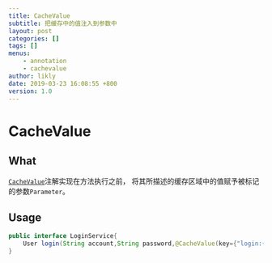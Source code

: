 ```yaml
---
title: CacheValue
subtitle: 把缓存中的值注入到参数中
layout: post
categories: []
tags: []
menus:
    - annotation
    - cachevalue
author: likly
date: 2019-03-23 16:08:55 +800
version: 1.0
---
```


# CacheValue

## What

[`CacheValue`](/final-cache/final-cache-core/src/main/java/org/finalframework/cache/annotation/CacheValue.java)注解实现在方法执行之前，
将其所描述的缓存区域中的值赋予被标记的参数`Parameter`。

## Usage

```java
public interface LoginService{
    User login(String account,String password,@CacheValue(key={"login:{#acount}"}) Long loginCount);
}
```